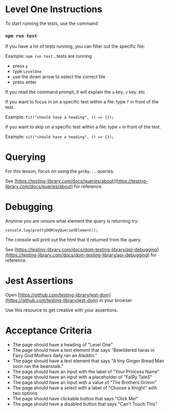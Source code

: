 # Level One Instructions

To start running the tests, use the command:

### `npm run test`

If you have a lot of tests running, you can filter out the specific file:

Example: `npm run test`...tests are running

- press `p`
- type `LevelOne`
- use the down arrow to select the correct file
- press enter

If you read the command prompt, it will explain the `a` key, `o` key..etc

If you want to focus in on a specific test within a file:
type `f` in front of the test.

Example: `fit("should have a heading", () => {});`

If you want to skip on a specific test within a file:
type `x` in front of the test.

Example: `xit("should have a heading", () => {});`

# Querying

For this lesson, focus on using the `getBy...` queries.

See [https://testing-library.com/docs/queries/about](https://testing-library.com/docs/queries/about) for reference.

# Debugging

Anytime you are unsure what element the query is returning try:

`console.log(prettyDOM(myQueriedElement));`

The console will print out the html that it returned from the query.

See [https://testing-library.com/docs/dom-testing-library/api-debugging](https://testing-library.com/docs/dom-testing-library/api-debugging) for reference.

# Jest Assertions

Open [https://github.com/testing-library/jest-dom](https://github.com/testing-library/jest-dom) in your browser.

Use this resource to get creative with your assertions.

# Acceptance Criteria

- The page should have a heading of "Level One"
- The page should have a text element that says "Bewildered tiaras in Fairy God Mothers daily ran an Aladdin."
- The page should have a text element that says "A tiny Ginger Bread Man soon ran the beanstalk."
- The page should have an input with the label of "Your Princess Name"
- The page should have an input with a placeholder of "FaIRy TaleS"
- The page should have an input with a value of "The Brothers Grimm"
- The page should have a select with a label of "Choose a Knight" with two options
- The page should have clickable button that says "Click Me!"
- The page should have a disabled button that says "Can't Touch This"
